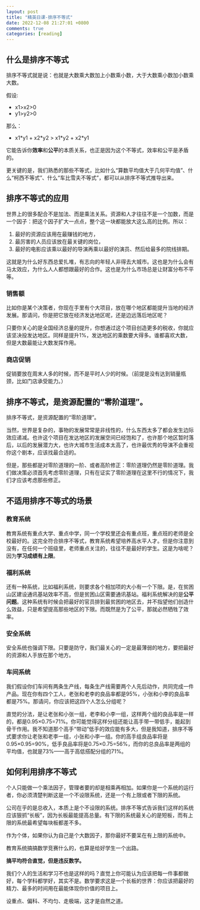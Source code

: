 ```yaml
---
layout: post
title: "精英日课-排序不等式"
date: 2022-12-08 21:27:01 +0800
comments: true
categories: [reading]
---
```


<!-- more -->

## 什么是排序不等式
排序不等式就是说：也就是大数乘大数加上小数乘小数，大于大数乘小数加小数乘大数。

假设:

* x1>x2>0
* y1>y2>0

那么：

* x1\*y1 + x2\*y2 > x1\*y2 + x2\*y1


它能告诉你**效率**和**公平**的本质关系，也正是因为这个不等式，效率和公平是矛盾的。

更关键的是，我们熟悉的那些不等式，比如什么“算数平均值大于几何平均值”、什么“柯西不等式”、什么“车比雪夫不等式”，都可以从排序不等式推导出来。

## 排序不等式的应用

世界上的很多配合不是加法、而是乘法关系。资源和人才往往不是一个加数，而是一个因子：把这个因子扩大一点点，整个这一块都能放大这么高的比例。所以：

1. 最好的资源应该用在最赚钱的地方，
2. 最厉害的人员应该放在最关键的岗位，
3. 最好的电影应该乘以最好的导演再乘以最好的演员、然后给最多的院线排期。

这就是为什么好东西总爱扎堆，有志向的年轻人非得去大城市。这也是为什么会有马太效应，为什么人人都想跟最好的合作。这也是为什么市场总是让财富分布不平等。

### 销售额

比如你是某个决策者，你现在手里有个大项目，放在哪个地区都能提升当地的经济发展。那请问，你是把它放在经济发达地区呢，还是边远落后地区呢？

只要你关心的是全国经济总量的提升，你想通过这个项目创造更多的税收，你就应该坚决投发达地区。同样是提升1%，发达地区的乘数要大得多。谁都喜欢大数，但是大数最能让大数发挥作用。

### 商店促销

促销要放在周末人多的时候，而不是平时人少的时候。（前提是没有达到销量瓶颈，比如门店承受能力。）

## 排序不等式，是资源配置的“零阶道理”。

排序不等式，是资源配置的“零阶道理”。

当然，世界是复杂的，事物的发展常常是非线性的，什么东西太多了都会发生边际效应递减。也许这个项目在发达地区的发展空间已经饱和了，也许那个地区暂时落后，以后的发展潜力大，也许大城市生活成本太高了，也许最优秀的导演不会重视你这个剧本，应该找最合适的。

但是，那些都是对零阶道理的一阶、或者高阶修正：零阶道理仍然是零阶道理。我们做决策必须首先考虑零阶道理，只有在证实了零阶道理在这里不行的情况下，我们才应该考虑那些修正。

## 不适用排序不等式的场景

### 教育系统
教育系统有重点大学、重点中学，同一个学校里还会有重点班，重点班的老师是全校最好的。这完全符合排序不等式，教育系统希望培养高水平人才。但是你注意到没有，在任何一个班级里，老师重点关注的，往往不是最好的学生。这是为啥呢？因为**学习成绩有上限**。

### 福利系统
还有一种系统，比如福利系统，则要求各个相加项的大小有一个下限。是，在贫困山区建设通讯基站效率不高，但是贫困山区需要通讯基站。福利系统解决的是**公平问题**。这种系统有时候会把最好的官员排到最贫困的地区去，并不指望他们创造什么效益，只是希望提高那些地区的下限。而既然是为了公平，那就必然牺牲了效率。

### 安全系统
安全系统也强调下限。只要是防守，我们最关心的一定是最薄弱的地方，要把最好的资源和人手放在那个地方。

### 车间系统
我们假设你们车间有两条生产线，每条生产线需要两个人先后动作，共同完成一件产品。现在你有四个工人，老张和老李的良品率都是95%，小张和小李的良品率都是75%。那请问，你应该把这四个人怎么分组呢？

直觉的分法，是让老张和小张一组，老李和小李一组，这样两个组的良品率是一样的，都是0.95×0.75=71%。你可能觉得这样分组还能让高手带一带低手，能起到骨干作用。我不知道那个高手“带动”低手的效应能有多大，但是我知道，排序不等式要求你让老张和老李一组，小张和小李一组。你的高手组良品率将是0.95×0.95=90%，低手良品率将是0.75×0.75=56%，而你的总良品率是两组的平均值，也就是73%——高于高低搭配分组的71%。

## 如何利用排序不等式

个人只能做一个乘法因子，管理者要的却是相乘再相加。如果你是一个系统的运行者，你必须清楚判断这是一个不设限系统，还是一个有上限或者下限的系统。

公司在乎的是总收入，本质上是个不设限的系统。排序不等式告诉我们这样的系统应该狠抓“长板”，因为长板最能提高总量。有下限的系统最关心的是短板，而有上限的系统最希望每块板都差不多。

作为个体，如果你认为自己是个大数因子，那你最好不要呆在有上限的系统中。

教育系统搞搞数学竞赛什么的，也算是给好学生一个出路。

**搞平均符合直觉，但是违反数学。**

我们个人的生活和学习不也是这样的吗？直觉上你可能认为应该把每一件事都做好，每个学科都学好，其实不是。数学要求这是一个长板的世界：你应该把最好的精力、最多的时间用在最能体现你价值的项目上。

设重点、偏科、不均匀、走极端，这才是自然之道。
